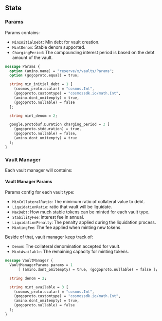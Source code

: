 ## State

### Params

Params contains:

- `MinInitialDebt`: Min debt for vault creation.
- `MintDenom`: Stable denom supported.
- `ChargingPeriod`: The compounding interest period is based on the debt amount of the vault.

```protobuf
message Params {
  option (amino.name) = "reserve/x/vaults/Params";
  option (gogoproto.equal) = true;

  string min_initial_debt = 1 [
    (cosmos_proto.scalar) = "cosmos.Int",
    (gogoproto.customtype) = "cosmossdk.io/math.Int",
    (amino.dont_omitempty) = true,
    (gogoproto.nullable) = false
  ];

  string mint_denom = 2;

  google.protobuf.Duration charging_period = 3 [
    (gogoproto.stdduration) = true,
    (gogoproto.nullable) = false,
    (amino.dont_omitempty) = true
  ];
}
```

### Vault Manager

Each vault manager will contains:

#### Vault Manager Params

Params config for each vault type:

- `MinCollateralRatio`: The minimum ratio of collateral value to debt.
- `LiquidationRatio`: ratio that vault will be liquidate.
- `MaxDebt`: How much stable tokens can be minted for each vault type.
- `StabilityFee`: interest fee in annual.
- `LiquidationPenalty`: The penalty applied during the liquidation process.
- `MintingFee`: The fee applied when minting new tokens.

Beside of that, vault manager keep track of:

- `Denom`: The collateral denomination accepted for vault.
- `MintAvailable`: The remaining capacity for minting tokens.

```protobuf
message VaultManager {
  VaultManagerParams params = 1
      [ (amino.dont_omitempty) = true, (gogoproto.nullable) = false ];

  string denom = 2;

  string mint_available = 3 [
    (cosmos_proto.scalar) = "cosmos.Int",
    (gogoproto.customtype) = "cosmossdk.io/math.Int",
    (amino.dont_omitempty) = true,
    (gogoproto.nullable) = false
  ];
}
```


